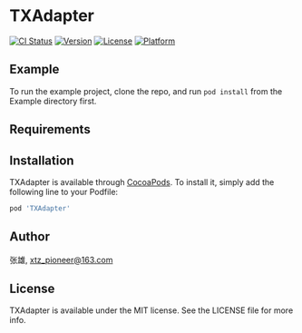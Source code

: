 # TXAdapter

[![CI Status](https://img.shields.io/travis/张雄/TXAdapter.svg?style=flat)](https://travis-ci.org/张雄/TXAdapter)
[![Version](https://img.shields.io/cocoapods/v/TXAdapter.svg?style=flat)](https://cocoapods.org/pods/TXAdapter)
[![License](https://img.shields.io/cocoapods/l/TXAdapter.svg?style=flat)](https://cocoapods.org/pods/TXAdapter)
[![Platform](https://img.shields.io/cocoapods/p/TXAdapter.svg?style=flat)](https://cocoapods.org/pods/TXAdapter)

## Example

To run the example project, clone the repo, and run `pod install` from the Example directory first.

## Requirements

## Installation

TXAdapter is available through [CocoaPods](https://cocoapods.org). To install
it, simply add the following line to your Podfile:

```ruby
pod 'TXAdapter'
```

## Author

张雄, xtz_pioneer@163.com

## License

TXAdapter is available under the MIT license. See the LICENSE file for more info.
